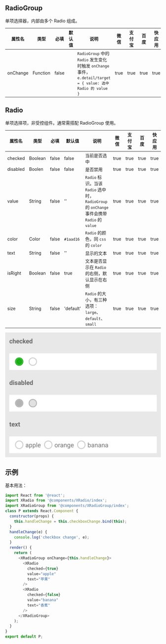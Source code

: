 ## RadioGroup

单项选择器，内部由多个 Radio 组成。

| 属性名 | 类型 | 必填 | 默认值 | 说明 | 微信 | 支付宝 | 百度 | 快应用 |
| --- | --- | --- | --- | --- | --- | --- | --- | --- |
| onChange | Function | false | | `RadioGroup` 中的 `Radio` 发生变化时触发 `onChange` 事件，`e.detail/target = { value: 选中 Radio 的 value }` | true | true | true | true |

## Radio

单项选择项，非受控组件。通常需搭配 RadioGroup 使用。

| 属性名 | 类型 | 必填 | 默认值 | 说明 | 微信 | 支付宝 | 百度 | 快应用 |
| --- | --- | --- | --- | --- | --- | --- | --- | --- |
| checked | Boolean | false | false | 当前是否选中 | true | true | true | true |
| disabled | Boolen | false | false | 是否禁用 | true | true | true | true |
| value | String | false | '' | `Radio` 标识。当该 `Radio` 选中时，`RadioGroup` 的 `onChange` 事件会携带 `Radio` 的 `value` | true | true | true | true |
| color | Color | false | `#1aad16` | `Radio` 的颜色，同 `css` 的 `color` | true | true | true | true |
| text | String | false | '' | 显示的文本 | true | true | true | true |
| isRight | Boolean | false | true | 文本是否显示在 `Radio` 的右侧，默认显示在右侧 | true | true | true | true |
| size | String | false | 'default' | `Radio` 的大小，有三种选项：`large`、`default`、`small` | true | true | true | true |

<p><img style="max-height: 500px" src="../assets/images/components/radio.png" /></p>

## 示例

基本用法：

```js
import React from '@react';
import XRadio from '@components/XRadio/index';
import XRadioGroup from '@components/XRadioGroup/index';
class P extends React.Component {
  constructor(props) {
    this.handleChange = this.checkboxChange.bind(this);
  }
  handleChange(e) {
    console.log('checkbox change', e);
  }
  render() {
    return (
      <XRadioGroup onChange={this.handleChange}>
        <XRadio
          checked={true}
          value="apple"
          text="苹果"
        />
        <XRadio
          checked={false}
          value="banana"
          text="香蕉"
        />
      </XRadioGroup>
    );
  }
}
export default P;
```